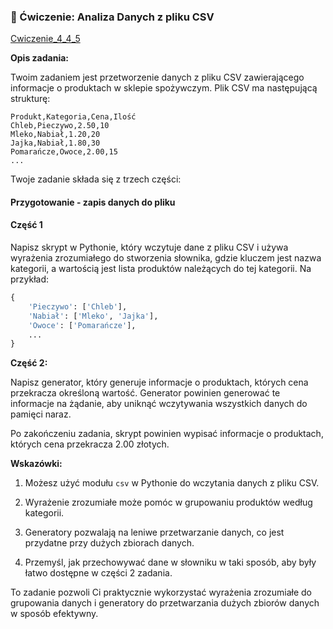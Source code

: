 
### 📝 Ćwiczenie: Analiza Danych z pliku CSV

[Cwiczenie_4_4_5](cwiczenia/cwiczenie_4_4_5.md)



**Opis zadania:**

Twoim zadaniem jest przetworzenie danych z pliku CSV zawierającego informacje o produktach w sklepie spożywczym. Plik CSV ma następującą strukturę:

```
Produkt,Kategoria,Cena,Ilość
Chleb,Pieczywo,2.50,10
Mleko,Nabiał,1.20,20
Jajka,Nabiał,1.80,30
Pomarańcze,Owoce,2.00,15
...
```

Twoje zadanie składa się z trzech części:

#### Przygotowanie - zapis danych do pliku

#### Część 1

Napisz skrypt w Pythonie, który wczytuje dane z pliku CSV i używa wyrażenia zrozumiałego do stworzenia słownika, gdzie kluczem jest nazwa kategorii, a wartością jest lista produktów należących do tej kategorii. Na przykład:

```python
{
    'Pieczywo': ['Chleb'],
    'Nabiał': ['Mleko', 'Jajka'],
    'Owoce': ['Pomarańcze'],
    ...
}
```

**Część 2:**

Napisz generator, który generuje informacje o produktach, których cena przekracza określoną wartość. Generator powinien generować te informacje na żądanie, aby uniknąć wczytywania wszystkich danych do pamięci naraz.

Po zakończeniu zadania, skrypt powinien wypisać informacje o produktach, których cena przekracza 2.00 złotych.

**Wskazówki:**

1. Możesz użyć modułu `csv` w Pythonie do wczytania danych z pliku CSV.

2. Wyrażenie zrozumiałe może pomóc w grupowaniu produktów według kategorii.

3. Generatory pozwalają na leniwe przetwarzanie danych, co jest przydatne przy dużych zbiorach danych.

4. Przemyśl, jak przechowywać dane w słowniku w taki sposób, aby były łatwo dostępne w części 2 zadania.

To zadanie pozwoli Ci praktycznie wykorzystać wyrażenia zrozumiałe do grupowania danych i generatory do przetwarzania dużych zbiorów danych w sposób efektywny.
